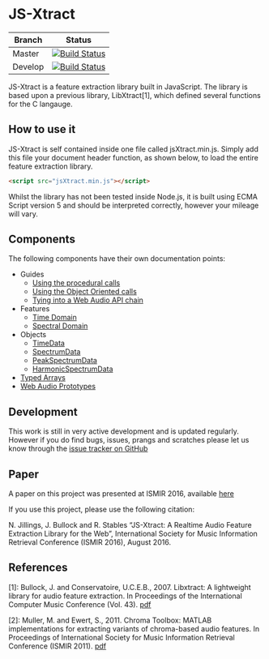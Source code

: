 # JS-Xtract

Branch | Status 
 --- | --- 
Master | [![Build Status](https://travis-ci.org/nickjillings/js-xtract.svg?branch=master)](https://travis-ci.org/nickjillings/js-xtract)
Develop | [![Build Status](https://travis-ci.org/nickjillings/js-xtract.svg?branch=Develop)](https://travis-ci.org/nickjillings/js-xtract)

JS-Xtract is a feature extraction library built in JavaScript. The library is based upon a previous library, LibXtract[1], which defined several functions for the C langauge.

## How to use it

JS-Xtract is self contained inside one file called jsXtract.min.js. Simply add this file your document header function, as shown below, to load the entire feature extraction library.

```html
<script src="jsXtract.min.js"></script>
```

Whilst the library has not been tested inside Node.js, it is built using ECMA Script version 5 and should be interpreted correctly, however your mileage will vary.

## Components

The following components have their own documentation points:

- Guides
  - [Using the procedural calls](http://dmtlab.bcu.ac.uk/nickjillings/docs/index.php?src=js-xtract/procedural.md)
  - [Using the Object Oriented calls](http://dmtlab.bcu.ac.uk/nickjillings/docs/index.php?src=js-xtract/object-oriented.md)
  - [Tying into a Web Audio API chain](http://dmtlab.bcu.ac.uk/nickjillings/docs/index.php?src=js-xtract/WebAudio.md)
- Features
  - [Time Domain](http://dmtlab.bcu.ac.uk/nickjillings/docs/index.php?src=js-xtract/temporal-features.md)
  - [Spectral Domain](http://dmtlab.bcu.ac.uk/nickjillings/docs/index.php?src=js-xtract/spectral-features.md)
- Objects
  - [TimeData](http://dmtlab.bcu.ac.uk/nickjillings/docs/index.php?src=js-xtract/TimeData.md)
  - [SpectrumData](http://dmtlab.bcu.ac.uk/nickjillings/docs/index.php?src=js-xtract/SpectrumData.md)
  - [PeakSpectrumData](http://dmtlab.bcu.ac.uk/nickjillings/docs/index.php?src=js-xtract/PeakSpectrumData.md)
  - [HarmonicSpectrumData](http://dmtlab.bcu.ac.uk/nickjillings/docs/index.php?src=js-xtract/HarmonicSpectrumData.md)
- [Typed Arrays](http://dmtlab.bcu.ac.uk/nickjillings/docs/index.php?src=js-xtract/TypedArrays.md)
- [Web Audio Prototypes](http://dmtlab.bcu.ac.uk/nickjillings/docs/index.php?src=js-xtract/WebAudio.md)

## Development

This work is still in very active development and is updated regularly. However if you do find bugs, issues, prangs and scratches please let us know through the [issue tracker on GitHub](https://github.com/nickjillings/js-xtract)

## Paper

A paper on this project was presented at ISMIR 2016, available [here](http://dmtlab.bcu.ac.uk/nickjillings/papers/Jillings-JSXtract.pdf)

If you use this project, please use the following citation:

N. Jillings, J. Bullock and R. Stables “JS-Xtract: A Realtime Audio Feature Extraction Library for the Web”, International Society for Music Information Retrieval Conference (ISMIR 2016), August 2016.

## References

[1]: Bullock, J. and Conservatoire, U.C.E.B., 2007. Libxtract: A lightweight library for audio feature extraction. In Proceedings of the International Computer Music Conference (Vol. 43). [pdf](http://www.academia.edu/download/30764212/LibXtract-_a_lightweight_feature_extraction_library.pdf)

[2]: Muller, M. and Ewert, S., 2011. Chroma Toolbox: MATLAB implementations for extracting variants of chroma-based audio features. In Proceedings of International Society for Music Information Retrieval Conference (ISMIR 2011). [pdf](http://www.ismir2011.ismir.net/papers/PS2-8.pdf)
